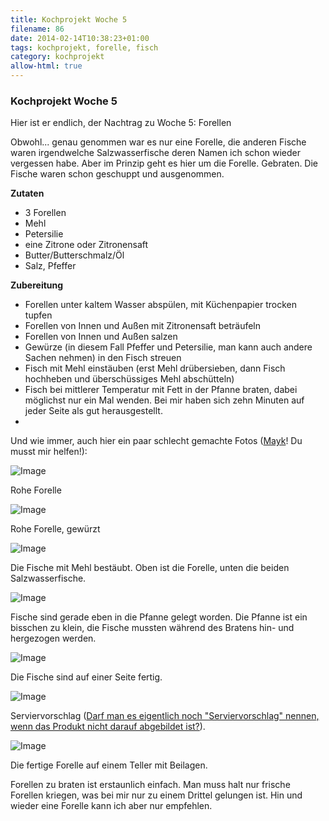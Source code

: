 ```yaml
---
title: Kochprojekt Woche 5
filename: 86
date: 2014-02-14T10:38:23+01:00
tags: kochprojekt, forelle, fisch
category: kochprojekt
allow-html: true
---
```

### Kochprojekt Woche 5

<p>Hier ist er endlich, der Nachtrag zu Woche 5: Forellen</p>

<p>Obwohl... genau genommen war es nur eine Forelle, die anderen Fische waren irgendwelche Salzwasserfische deren Namen ich schon wieder vergessen habe. Aber im Prinzip geht es hier um die Forelle. Gebraten. Die Fische waren schon geschuppt und ausgenommen.</p>

<p><strong>Zutaten</strong></p>

<ul>
<li>3 Forellen</li>

<li>Mehl</li>

<li>Petersilie</li>

<li>eine Zitrone oder Zitronensaft</li>

<li>Butter/Butterschmalz/Öl</li>

<li>Salz, Pfeffer</li>
</ul>

<p><strong>Zubereitung</strong></p>

<ul>
<li>Forellen unter kaltem Wasser abspülen, mit Küchenpapier trocken tupfen</li>

<li>Forellen von Innen und Außen mit Zitronensaft beträufeln</li>

<li>Forellen von Innen und Außen salzen</li>

<li>Gewürze (in diesem Fall Pfeffer und Petersilie, man kann auch andere Sachen nehmen) in den Fisch streuen</li>

<li>Fisch mit Mehl einstäuben (erst Mehl drübersieben, dann Fisch hochheben und überschüssiges Mehl abschütteln)</li>

<li>Fisch bei mittlerer Temperatur mit Fett in der Pfanne braten, dabei möglichst nur ein Mal wenden. Bei mir haben sich zehn Minuten auf jeder Seite als gut herausgestellt.</li>

<li>
</li></ul>

<p>Und wie immer, auch hier ein paar schlecht gemachte Fotos (<a href="http://www.angerichtet.net/blog/">Mayk</a>! Du musst mir helfen!):</p>

<p><img src="https://www.strangerthanusual.de/hosted_files/43/download" alt="Image"></p>

<p>Rohe Forelle</p>

<p><img src="https://www.strangerthanusual.de/hosted_files/44/download" alt="Image"></p>

<p>Rohe Forelle, gewürzt</p>

<p><img src="https://www.strangerthanusual.de/hosted_files/45/download" alt="Image"></p>

<p>Die Fische mit Mehl bestäubt. Oben ist die Forelle, unten die beiden Salzwasserfische.</p>

<p><img src="https://www.strangerthanusual.de/hosted_files/46/download" alt="Image"></p>

<p>Fische sind gerade eben in die Pfanne gelegt worden. Die Pfanne ist ein bisschen zu klein, die Fische mussten während des Bratens hin- und hergezogen werden.</p>

<p><img src="https://www.strangerthanusual.de/hosted_files/47/download" alt="Image"></p>

<p>Die Fische sind auf einer Seite fertig.</p>

<p><img src="https://www.strangerthanusual.de/hosted_files/48/download" alt="Image"></p>

<p>Serviervorschlag (<a href="https://www.strangerthanusual.de/quote_of_the_days/241">Darf man es eigentlich noch "Serviervorschlag" nennen, wenn das Produkt nicht darauf abgebildet ist?</a>).</p>

<p><img src="https://www.strangerthanusual.de/hosted_files/49/download" alt="Image"></p>

<p>Die fertige Forelle auf einem Teller mit Beilagen.</p>

<p>Forellen zu braten ist erstaunlich einfach. Man muss halt nur frische Forellen kriegen, was bei mir nur zu einem Drittel gelungen ist. Hin und wieder eine Forelle kann ich aber nur empfehlen.</p>



